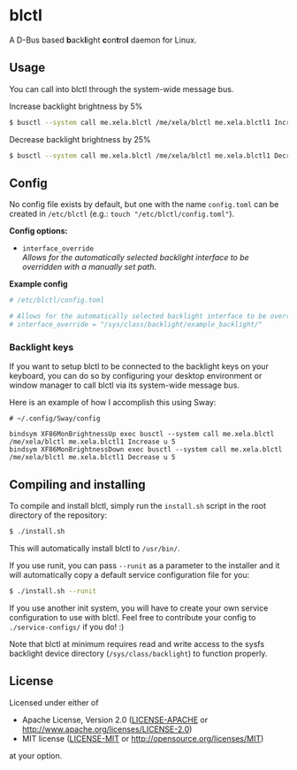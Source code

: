 # blctl
A D-Bus based **b**ack**l**ight **c**on**t**ro**l** daemon for Linux.

## Usage

You can call into blctl through the system-wide message bus.

Increase backlight brightness by 5%

```bash
$ busctl --system call me.xela.blctl /me/xela/blctl me.xela.blctl1 Increase u 5
```

Decrease backlight brightness by 25%

```bash
$ busctl --system call me.xela.blctl /me/xela/blctl me.xela.blctl1 Decrease u 25
```

## Config

No config file exists by default, but one with the name `config.toml` can be created in `/etc/blctl` (e.g.: `touch "/etc/blctl/config.toml"`).

**Config options:**

 * `interface_override`<br>*Allows for the automatically selected backlight interface to be overridden with a manually set path.*

**Example config**

```toml
# /etc/blctl/config.toml

# Allows for the automatically selected backlight interface to be overridden with a manually set path.
# interface_override = "/sys/class/backlight/example_backlight/"
```

### Backlight keys

If you want to setup blctl to be connected to the backlight keys on your keyboard, you can do so by configuring your desktop environment or window manager to call blctl via its system-wide message bus.

Here is an example of how I accomplish this using Sway:

```
# ~/.config/Sway/config

bindsym XF86MonBrightnessUp exec busctl --system call me.xela.blctl /me/xela/blctl me.xela.blctl1 Increase u 5
bindsym XF86MonBrightnessDown exec busctl --system call me.xela.blctl /me/xela/blctl me.xela.blctl1 Decrease u 5
```

## Compiling and installing

To compile and install blctl, simply run the `install.sh` script in the root directory of the repository:

```bash
$ ./install.sh
```

This will automatically install blctl to `/usr/bin/`.

If you use runit, you can pass `--runit` as a parameter to the installer and it will automatically copy a default service configuration file for you:

```bash
$ ./install.sh --runit
```

If you use another init system, you will have to create your own service configuration to use with blctl. Feel free to contribute your config to `./service-configs/` if you do! :)

Note that blctl at minimum requires read and write access to the sysfs backlight device directory (`/sys/class/backlight`) to function properly.

## License

Licensed under either of

 * Apache License, Version 2.0
   ([LICENSE-APACHE](LICENSE-APACHE) or http://www.apache.org/licenses/LICENSE-2.0)
 * MIT license
   ([LICENSE-MIT](LICENSE-MIT) or http://opensource.org/licenses/MIT)

at your option.
